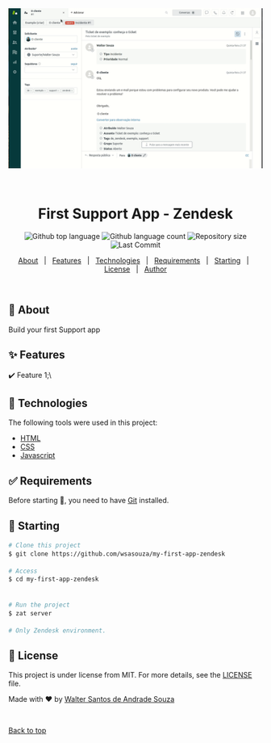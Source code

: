 <div align="center" id="top"> 
  <img src="./assets/zendesk.gif" alt="Demo do funcionamento do app" />

&#xa0;

  <!-- <a href="https://xr_app.netlify.app">Demo</a> -->
</div>

<h1 align="center">First Support App - Zendesk</h1>

<p align="center">
  <img alt="Github top language" src="https://img.shields.io/github/languages/top/wsasouza/xr_app?color=17494D">

  <img alt="Github language count" src="https://img.shields.io/github/languages/count/wsasouza/xr_app?color=17494D">

  <img alt="Repository size" src="https://img.shields.io/github/repo-size/wsasouza/xr_app?color=17494D">

  <img alt="Last Commit" src="https://img.shields.io/github/last-commit/wsasouza/xr_app?color=17494D">
  
</p>

<p align="center">
  <a href="#dart-about">About</a> &#xa0; | &#xa0; 
  <a href="#sparkles-features">Features</a> &#xa0; | &#xa0;
  <a href="#rocket-technologies">Technologies</a> &#xa0; | &#xa0;
  <a href="#white_check_mark-requirements">Requirements</a> &#xa0; | &#xa0;
  <a href="#checkered_flag-starting">Starting</a> &#xa0; | &#xa0;
  <a href="#memo-license">License</a> &#xa0; | &#xa0;
  <a href="https://github.com/wsasouza" target="_blank">Author</a>
</p>

<br>

## :dart: About

Build your first Support app

## :sparkles: Features

:heavy_check_mark: Feature 1;\

## :rocket: Technologies

The following tools were used in this project:

- [HTML](https://expo.io/)
- [CSS](https://nodejs.org/en/)
- [Javascript](https://pt-br.reactjs.org/)

## :white_check_mark: Requirements

Before starting :checkered_flag:, you need to have [Git](https://git-scm.com) installed.

## :checkered_flag: Starting

```bash
# Clone this project
$ git clone https://github.com/wsasouza/my-first-app-zendesk

# Access
$ cd my-first-app-zendesk


# Run the project
$ zat server

# Only Zendesk environment.
```

## :memo: License

This project is under license from MIT. For more details, see the [LICENSE](LICENSE.md) file.

Made with :heart: by <a href="https://github.com/wsasouza" target="_blank">Walter Santos de Andrade Souza</a>

&#xa0;

<a href="#top">Back to top</a>
